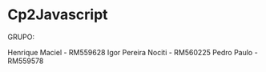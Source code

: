 # Cp2Javascript

GRUPO:

Henrique Maciel - RM559628
Igor Pereira Nociti - RM560225
Pedro Paulo - RM559578
